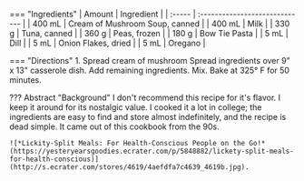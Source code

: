 === "Ingredients"
    | Amount | Ingredient                     |
    | :----- | :----------------------------- |
    | 400 mL | Cream of Mushroom Soup, canned |
    | 400 mL | Milk                           |
    | 330 g  | Tuna, canned                   |
    | 360 g  | Peas, frozen                   |
    | 180 g  | Bow Tie Pasta                  |
    | 5 mL   | Dill                           |
    | 5 mL   | Onion Flakes, dried            |
    | 5 mL   | Oregano                        |

=== "Directions"
    1. Spread cream of mushroom Spread ingredients over 9" x 13" casserole dish. Add remaining ingredients. Mix. Bake at 325° F for 50 minutes.

??? Abstract "Background"
    I don't recommend this recipe for it's flavor. I keep it around for its nostalgic value. I cooked it a lot in college; the ingredients are easy to find and store almost indefinitely, and the recipe is dead simple. It came out of this cookbook from the 90s.

    ![*Lickity-Split Meals: For Health-Conscious People on the Go!* (https://yesteryearsgoodies.ecrater.com/p/5848882/lickety-split-meals-for-health-conscious)](http://s.ecrater.com/stores/4619/4aefdfa7c4639_4619b.jpg).
